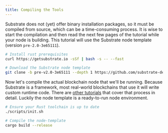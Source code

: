 ```yaml
---
title: Compiling the Tools
---
```


Substrate does not (yet) offer binary installation packages, so it must be compiled from source, which can be a time-consuming process. It is wise to start the compilation and then read the next few pages of the tutorial while your node is building. This tutorial will use the Substrate node template (version `pre-2.0-3e65111`).

```bash
# Install rust prerequisites
curl https://getsubstrate.io -sSf | bash -s -- --fast

# Download the Substrate node template
git clone -b pre-v2.0-3e65111 --depth 1 https://github.com/substrate-developer-hub/substrate-node-template
```


Now let's compile the actual blockchain node that we'll be running. Because Substrate is a framework, most real-world blockchains that use it will write custom runtime code. There are [other tutorials](/tutorials) that cover that process in detail. Luckily the node template is a ready-to-run node environment.

```bash
# Ensure your Rust toolchain is up to date
./scripts/init.sh

# Compile the node-template
cargo build --release
```
